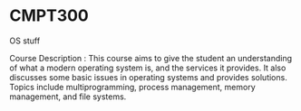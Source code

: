 # CMPT300
OS stuff

Course Description :
This course aims to give the student an understanding of what a modern operating system is, and the services it provides. It also discusses some basic issues in operating systems and provides solutions. Topics include multiprogramming, process management, memory management, and file systems. 

